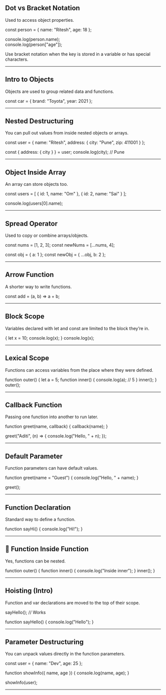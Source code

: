 ##  Dot vs Bracket Notation

Used to access object properties.


const person = { name: "Ritesh", age: 18 };

console.log(person.name);      
console.log(person["age"]);     


Use bracket notation when the key is stored in a variable or has special characters.

---

##  Intro to Objects

Objects are used to group related data and functions.


const car = {
  brand: "Toyota",
  year: 2021
};


---

##  Nested Destructuring

You can pull out values from inside nested objects or arrays.


const user = {
  name: "Ritesh",
  address: {
    city: "Pune",
    zip: 411001
  }
};

const { address: { city } } = user;
console.log(city); // Pune


---

##  Object Inside Array

An array can store objects too.


const users = [
  { id: 1, name: "Om" },
  { id: 2, name: "Sai" }
];

console.log(users[0].name); 


---

##  Spread Operator

Used to copy or combine arrays/objects.


const nums = [1, 2, 3];
const newNums = [...nums, 4]; 



const obj = { a: 1 };
const newObj = { ...obj, b: 2 }; 


---

##  Arrow Function

A shorter way to write functions.


const add = (a, b) => a + b;


---

##  Block Scope

Variables declared with let and const are limited to the block they’re in.

{
  let x = 10;
  console.log(x); 
}
 console.log(x); 


---

## Lexical Scope

Functions can access variables from the place where they were defined.


function outer() {
  let a = 5;
  function inner() {
    console.log(a); // 5
  }
  inner();
}
outer();


---

##  Callback Function

Passing one function into another to run later.


function greet(name, callback) {
  callback(name);
}

greet("Aditi", (n) => {
  console.log("Hello, " + n);
});


---

##  Default Parameter

Function parameters can have default values.


function greet(name = "Guest") {
  console.log("Hello, " + name);
}

greet();


---

##  Function Declaration

Standard way to define a function.


function sayHi() {
  console.log("Hi!");
}


---

## 🔄 Function Inside Function

Yes, functions can be nested.


function outer() {
  function inner() {
    console.log("Inside inner");
  }
  inner();
}


---

##  Hoisting (Intro)

Function and var declarations are moved to the top of their scope.


sayHello(); // Works

function sayHello() {
  console.log("Hello");
}


---

## Parameter Destructuring

You can unpack values directly in the function parameters.


const user = { name: "Dev", age: 25 };

function showInfo({ name, age }) {
  console.log(name, age);
}

showInfo(user);


---

